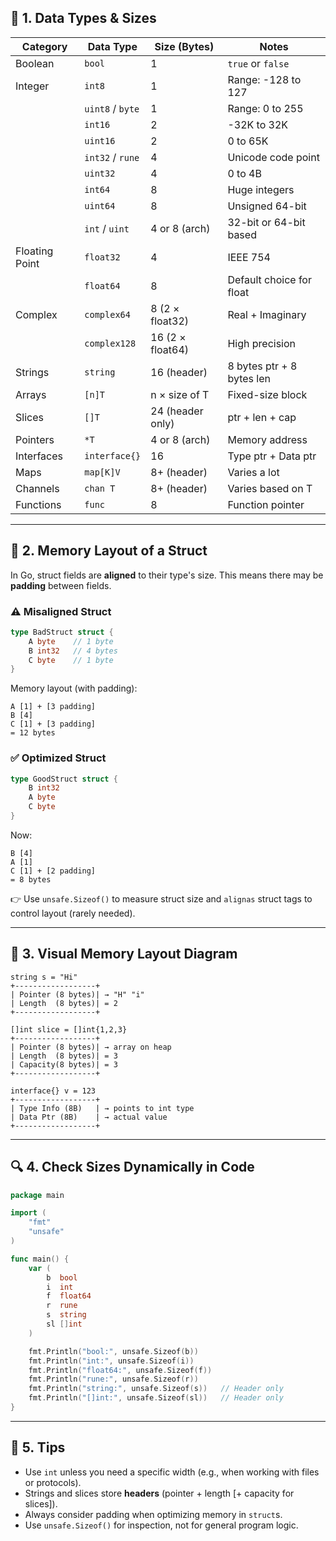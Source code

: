 

## 🧾 1. **Data Types & Sizes**

| Category       | Data Type       | Size (Bytes)      | Notes |
|----------------|------------------|--------------------|-------|
| Boolean        | `bool`           | 1                  | `true` or `false` |
| Integer        | `int8`           | 1                  | Range: -128 to 127 |
|                | `uint8` / `byte` | 1                  | Range: 0 to 255 |
|                | `int16`          | 2                  | -32K to 32K |
|                | `uint16`         | 2                  | 0 to 65K |
|                | `int32` / `rune` | 4                  | Unicode code point |
|                | `uint32`         | 4                  | 0 to 4B |
|                | `int64`          | 8                  | Huge integers |
|                | `uint64`         | 8                  | Unsigned 64-bit |
|                | `int` / `uint`   | 4 or 8 (arch)       | 32-bit or 64-bit based |
| Floating Point | `float32`        | 4                  | IEEE 754 |
|                | `float64`        | 8                  | Default choice for float |
| Complex        | `complex64`      | 8 (2 × float32)    | Real + Imaginary |
|                | `complex128`     | 16 (2 × float64)   | High precision |
| Strings        | `string`         | 16 (header)        | 8 bytes ptr + 8 bytes len |
| Arrays         | `[n]T`           | n × size of T      | Fixed-size block |
| Slices         | `[]T`            | 24 (header only)   | ptr + len + cap |
| Pointers       | `*T`             | 4 or 8 (arch)       | Memory address |
| Interfaces     | `interface{}`    | 16                 | Type ptr + Data ptr |
| Maps           | `map[K]V`        | 8+ (header)        | Varies a lot |
| Channels       | `chan T`         | 8+ (header)        | Varies based on T |
| Functions      | `func`           | 8                  | Function pointer |

---

## 📐 2. **Memory Layout of a Struct**

In Go, struct fields are **aligned** to their type's size. This means there may be **padding** between fields.

### ⚠️ Misaligned Struct
```go
type BadStruct struct {
	A byte    // 1 byte
	B int32   // 4 bytes
	C byte    // 1 byte
}
```

Memory layout (with padding):
```
A [1] + [3 padding]
B [4]
C [1] + [3 padding]
= 12 bytes
```

### ✅ Optimized Struct
```go
type GoodStruct struct {
	B int32
	A byte
	C byte
}
```
Now:
```
B [4]
A [1]
C [1] + [2 padding]
= 8 bytes
```

👉 Use `unsafe.Sizeof()` to measure struct size and `alignas` struct tags to control layout (rarely needed).

---

## 🧠 3. **Visual Memory Layout Diagram**

```
string s = "Hi"
+------------------+
| Pointer (8 bytes)| → "H" "i"
| Length  (8 bytes)| = 2
+------------------+

[]int slice = []int{1,2,3}
+------------------+
| Pointer (8 bytes)| → array on heap
| Length  (8 bytes)| = 3
| Capacity(8 bytes)| = 3
+------------------+

interface{} v = 123
+------------------+
| Type Info (8B)   | → points to int type
| Data Ptr (8B)    | → actual value
+------------------+
```

---

## 🔍 4. **Check Sizes Dynamically in Code**

```go
package main

import (
	"fmt"
	"unsafe"
)

func main() {
	var (
		b  bool
		i  int
		f  float64
		r  rune
		s  string
		sl []int
	)

	fmt.Println("bool:", unsafe.Sizeof(b))
	fmt.Println("int:", unsafe.Sizeof(i))
	fmt.Println("float64:", unsafe.Sizeof(f))
	fmt.Println("rune:", unsafe.Sizeof(r))
	fmt.Println("string:", unsafe.Sizeof(s))   // Header only
	fmt.Println("[]int:", unsafe.Sizeof(sl))   // Header only
}
```

---

## 📎 5. Tips

- Use `int` unless you need a specific width (e.g., when working with files or protocols).
- Strings and slices store **headers** (pointer + length [+ capacity for slices]).
- Always consider padding when optimizing memory in `struct`s.
- Use `unsafe.Sizeof()` for inspection, not for general program logic.

